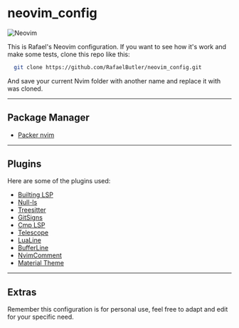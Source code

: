 # neovim_config

![Neovim]('./nvim.png') 

This is Rafael's Neovim configuration. If you want to see how it's work and make some tests, clone this repo like this:

```bash
  git clone https://github.com/RafaelButler/neovim_config.git
```

And save your current Nvim folder with another name and replace it with was cloned.

---

## Package Manager

- [Packer nvim](https://github.com/wbthomason/packer.nvim) 

---

## Plugins

Here are some of the plugins used: 

- [Builting LSP](https://github.com/neovim/nvim-lspconfig) 
- [Null-ls](https://github.com/jose-elias-alvarez/null-ls.nvim) 
- [Treesitter](https://github.com/nvim-treesitter/nvim-treesitter) 
- [GitSigns](https://github.com/lewis6991/gitsigns.nvim) 
- [Cmp LSP](https://github.com/hrsh7th/nvim-cmp) 
- [Telescope](https://github.com/nvim-telescope/telescope.nvim) 
- [LuaLine](https://github.com/nvim-lualine/lualine.nvim) 
- [BufferLine](https://github.com/akinsho/bufferline.nvim) 
- [NvimComment](https://github.com/terrortylor/nvim-comment) 
- [Material Theme](https://github.com/kaicataldo/material.vim) 

---

## Extras

Remember this configuration is for personal use, feel free to adapt and edit for your specific need.
